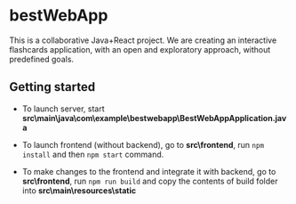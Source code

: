 # bestWebApp

This is a collaborative Java+React project.
We are creating an interactive flashcards application, with an open and exploratory approach, without predefined goals.

## Getting started

- To launch server, start **src\main\java\com\example\bestwebapp\BestWebAppApplication.java**

- To launch frontend (without backend), go to **src\frontend**, run `npm install` and then `npm start` command.

- To make changes to the frontend and integrate it with backend, go to **src\frontend**, run `npm run build` and copy the contents of build folder into **src\main\resources\static**
